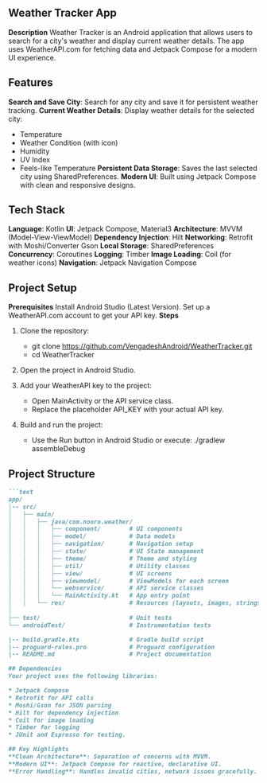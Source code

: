 ## Weather Tracker App
**Description**
Weather Tracker is an Android application that allows users to search for a city's weather and display current weather details.
The app uses WeatherAPI.com for fetching data and Jetpack Compose for a modern UI experience.

## Features

**Search and Save City**: Search for any city and save it for persistent weather tracking.
**Current Weather Details**: Display weather details for the selected city:
* Temperature
* Weather Condition (with icon)
* Humidity
* UV Index
* Feels-like Temperature
**Persistent Data Storage**: Saves the last selected city using SharedPreferences.
**Modern UI**: Built using Jetpack Compose with clean and responsive designs.

## Tech Stack
**Language**: Kotlin
**UI**: Jetpack Compose, Material3
**Architecture**: MVVM (Model-View-ViewModel)
**Dependency Injection**: Hilt
**Networking**: Retrofit with Moshi/Converter Gson
**Local Storage**: SharedPreferences
**Concurrency**: Coroutines
**Logging**: Timber
**Image Loading**: Coil (for weather icons)
**Navigation**: Jetpack Navigation Compose

## Project Setup

**Prerequisites**
Install Android Studio (Latest Version).
Set up a WeatherAPI.com account to get your API key.
**Steps**
1. Clone the repository:    
   - git clone https://github.com/VengadeshAndroid/WeatherTracker.git
   - cd WeatherTracker
2. Open the project in Android Studio.

3. Add your WeatherAPI key to the project:
   - Open MainActivity or the API service class.  
   - Replace the placeholder API_KEY with your actual API key.
4. Build and run the project:
   - Use the Run button in Android Studio or execute:
    ./gradlew assembleDebug

## Project Structure
```markdown
```text
app/
│-- src/
│   ├── main/
│   │   ├── java/com.nooro.weather/
│   │   │   ├── component/        # UI components
│   │   │   ├── model/            # Data models
│   │   │   ├── navigation/       # Navigation setup
│   │   │   ├── state/            # UI State management
│   │   │   ├── theme/            # Theme and styling
│   │   │   ├── util/             # Utility classes
│   │   │   ├── view/             # UI screens
│   │   │   ├── viewmodel/        # ViewModels for each screen
│   │   │   └── webservice/       # API service classes
│   │   │   └── MainActivity.kt   # App entry point
│   │   └── res/                  # Resources (layouts, images, strings)
│   
├── test/                         # Unit tests
└── androidTest/                  # Instrumentation tests

|-- build.gradle.kts              # Gradle build script
|-- proguard-rules.pro            # Proguard configuration
|-- README.md                     # Project documentation

## Dependencies
Your project uses the following libraries:

* Jetpack Compose
* Retrofit for API calls
* Moshi/Gson for JSON parsing
* Hilt for dependency injection
* Coil for image loading
* Timber for logging
* JUnit and Espresso for testing.

## Key Highlights
**Clean Architecture**: Separation of concerns with MVVM.
**Modern UI**: Jetpack Compose for reactive, declarative UI.
**Error Handling**: Handles invalid cities, network issues gracefully.
